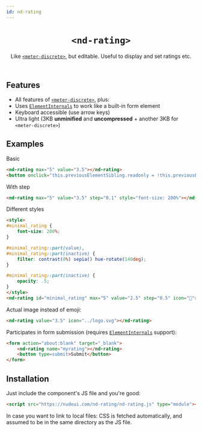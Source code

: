 ```yaml
---
id: nd-rating
---
```


<header>

# `<nd-rating>`

Like [`<meter-discrete>`](../meter-discrete/), but editable. Useful to display and set ratings etc.

</header>

<main>

## Features

- All features of [`<meter-discrete>`](../meter-discrete/), plus:
- Uses [`ElementInternals`](https://developer.mozilla.org/en-US/docs/Web/API/ElementInternals) to work like a built-in form element
- Keyboard accessible (use arrow keys)
- Ultra light (3KB **unminified** and **uncompressed** + another 3KB for `<meter-discrete>`)

## Examples

Basic

```html
<nd-rating max="5" value="3.5"></nd-rating>
<button onclick="this.previousElementSibling.readonly = !this.previousElementSibling.readonly">Toggle readonly</button>
```

With step

```html
<nd-rating max="5" value="3.5" step="0.1" style="font-size: 200%"></nd-rating>
```

Different styles


```html
<style>
#minimal_rating {
	font-size: 200%;
}

#minimal_rating::part(value),
#minimal_rating::part(inactive) {
	filter: contrast(0%) sepia() hue-rotate(140deg);
}

#minimal_rating::part(inactive) {
	opacity: .5;
}
</style>
<nd-rating id="minimal_rating" max="5" value="2.5" step="0.5" icon="💜"></nd-rating>
```

Actual image instead of emoji:


```html
<nd-rating value="3.5" icon="../logo.svg"></nd-rating>
```

Participates in form submission (requires [`ElementInternals`](https://developer.mozilla.org/en-US/docs/Web/API/ElementInternals) support):

```html
<form action="about:blank" target="_blank">
	<nd-rating name="myrating"></nd-rating>
	<button type=submit>Submit</button>
</form>
```

## Installation

Just include the component's JS file and you're good:

```html
<script src="https://nudeui.com/nd-rating/nd-rating.js" type="module"></script>
```

In case you want to link to local files: CSS is fetched automatically, and assumed to be in the same directory as the JS file.

</main>